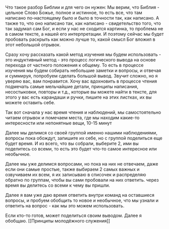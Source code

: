 Что такое разбор Библии и для чего он нужен:
Мы верим, что Библия - цельное Слово Божье, полное и истинное, то есть все, что там написано по-настоящему было и было в точности так, как написано. А также то, что оно написано так, как написано - свидетельство того, что так задумал сам Бог, и если у нас не сходится картинка, то проблема не в самом тексте, а нашей его интерпретации. И поэтому сейчас мы будет пробовать раскрыть как можно лучше то, какой смысл Бог вложил в этот небольшой отрывок.

Сразу хочу рассказать какой метод изучения мы будем использовать - это индуктивный метод - это процесс логического вывода на основе перехода от частного положения к общему. То есть в процессе изучения мы будем собирать небольшие заметки и вопросы, и отвечая и суммируя, попробуем сделать большой вывод. Звучит сложно, но я уверяю вас, вам понравится.
Хочу вас вдохновить в процессе чтения подмечать самые мельчайшие детали, принципы написания, несостыковки, повторы и т.д., которые вы можете найти в тексте, для этого у вас есть карандаши и ручки, пишите на этих листках, их вы можете оставить себе.

Так вот сначала у нас время чтения и наблюдений, мы самостоятельно читаем отрывок и помечаем места, где мы находим какие-то интересности или непонятные вещи, 10-15 минут

Далее мы делимся со своей группой именно нашими наблюдениями, вопросы пока обождут, запишите их себе, но с группой поделиться еще будет время. И из всего, что вы собрали, выберите 2, ими вы поделитесь со всеми, то есть это будет что-то самое интересное или необычное.

Далее мы уже делимся вопросами, но пока на них не отвечаем, даже если они самые простые, также выбираем 2 самых важных и озвучиваем их всем, я их записываю в списочек и распределяю обратно по группам, чтобы вы сами пробовали на них ответить. через время вы делитесь со всеми к чему вы пришли.

Далее я вам уже даю время ответить внутри команд на оставшиеся вопросы, и пробуем обобщить то новое и необычное, что мы узнали и ответить на вопрос - как мы это можем использовать.

Если кто-то готов, может поделиться своим выводом.
Далее я обобщаю.
[[Принципы молодёжного служения]]